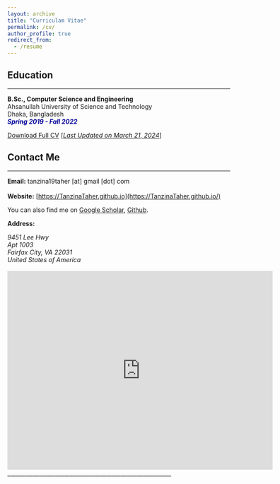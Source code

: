 ```yaml
---
layout: archive
title: "Curriculam Vitae"
permalink: /cv/
author_profile: true
redirect_from:
  - /resume
---
```


## Education 
-------------
<b>B.Sc., Computer Science and Engineering</b><br />
Ahsanullah University of Science and Technology<br />
Dhaka, Bangladesh<br />
<i style='color:#000099;'>**Spring 2019 - Fall 2022**</i>



[Download Full CV](https://github.com/TanzinaTaher/TanzinaTaher.github.io/blob/master/files/Curriculum_Vitae.pdf) [<ins>*Last Updated on March 21, 2024*</ins>]

## Contact Me
-------------

**Email:** tanzina19taher [at] gmail [dot] com <br /> 
 <br /> 
**Website:** [https://TanzinaTaher.github.io](https://TanzinaTaher.github.io/) <br />

You can also find me on [Google Scholar](https://scholar.google.com/citations?user=tFYmHMsAAAAJ&hl=en), [Github](https://github.com/TanzinaTaher).


**Address:**
<address>
9451 Lee Hwy <br /> 
Apt 1003<br /> 
Fairfax City, VA 22031 <br />
United States of America <br /> 
</address> 
<br /> 
<iframe src="https://www.google.com/maps/embed?pb=!1m18!1m12!1m3!1d29211.984706994335!2d90.3892496426291!3d23.765271285386756!2m3!1f0!2f0!3f0!3m2!1i1024!2i768!4f13.1!3m3!1m2!1s0x3755c77decb5f845%3A0xc2eadd2f3b867792!2sAhsanullah%20University%20of%20Science%20and%20Technology!5e0!3m2!1sen!2sbd!4v1657228241461!5m2!1sen!2sbd" width="600" height="450" style="border:0;" allowfullscreen="" loading="lazy"></iframe> __________________________________________________________
